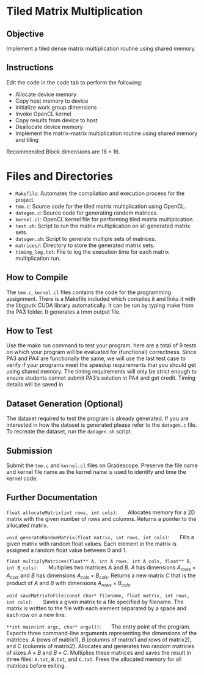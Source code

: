 # Tiled Matrix Multiplication
## Objective
Implement a tiled dense matrix multiplication routine using shared memory.

## Instructions
Edit the code in the code tab to perform the following:

* Allocate device memory
* Copy host memory to device
* Initialize work group dimensions
* Invoke OpenCL kernel
* Copy results from device to host
* Deallocate device memory
* Implement the matrix-matrix multiplication routine using shared memory and tiling

Recommended Block dimensions are $16 \times 16$.

# Files and Directories

* `Makefile`: Automates the compilation and execution process for the project.
* `tmm.c`: Source code for the tiled matrix multiplication using OpenCL.
* `datagen.c`: Source code for generating random matrices.
* `kernel.cl`: OpenCL kernel file for performing tiled matrix multiplication.
* `test.sh`: Script to run the matrix multiplication on all generated matrix sets.
* `datagen.sh`: Script to generate multiple sets of matrices.
* `matrices/`: Directory to store the generated matrix sets.
* `timing_log.txt`: File to log the execution time for each matrix multiplication run.

## How to Compile
The `tmm.c`, `kernel.cl` files contains the code for the programming assignment. There is a Makefile included which compiles it and links it with the libgputk CUDA library automatically. It can be run by typing make from the PA3 folder. It generates a tmm output file.

## How to Test
Use the make run command to test your program. here are a total of 9 tests on which your program will be evaluated for (functional) correctness. Since PA3 and PA4 are functionally the same, we will use the last test case to verify if your programs meet the speedup requirements that you should get using shared memory. The timing requirements will only be strict enough to ensure students cannot submit PA3’s solution in PA4 and get credit. Timing details will be saved in

## Dataset Generation (Optional)
The dataset required to test the program is already generated. If you are interested in how the dataset is generated please refer to the `datagen.c` file. To recreate the dataset, run the `datagen.sh` script.

## Submission
Submit the `tmm.c` and `kernel.cl` files on Gradescope. Preserve the file name and kernel file name as the kernel name is used to identify and time the kernel code.

## Further Documentation
`float allocateMatrix(int rows, int cols)`:
&nbsp;&nbsp;&nbsp;&nbsp;&nbsp;&nbsp;Allocates memory for a 2D matrix with the given number of rows and columns. Returns a pointer to the allocated matrix.

`void generateRandomMatrix(float matrix, int rows, int cols)`:
&nbsp;&nbsp;&nbsp;&nbsp;&nbsp;&nbsp;Fills a given matrix with random float values. Each element in the matrix is assigned a random float value between 0 and 1.

`float multiplyMatrices(float** A, int A_rows, int A_cols, float** B, int B_cols)`:
&nbsp;&nbsp;&nbsp;&nbsp;&nbsp;&nbsp;Multiplies two matrices $A$ and $B$. $A$ has dimensions $A_{rows} \times A_{cols}$ and $B$ has dimensions $A_{cols} \times B_{cols}$. Returns a new matrix $C$ that is the product of $A$ and $B$ with dimensions $A_{rows} \times B_{cols}$.

`void saveMatrixToFile(const char* filename, float matrix, int rows, int cols)`:
&nbsp;&nbsp;&nbsp;&nbsp;&nbsp;&nbsp;Saves a given matrix to a file specified by filename. The matrix is written to the file with each element separated by a space and each row on a new line.

`**int main(int argc, char* argv[])`:
&nbsp;&nbsp;&nbsp;&nbsp;&nbsp;&nbsp;The entry point of the program. Expects three command-line arguments representing the dimensions of the matrices: $A$ (rows of matrix1), $B$ (columns of matrix1 and rows of matrix2), and $C$ (columns of matrix2). Allocates and generates two random matrices of sizes $A \times B$ and $B \times C$. Multiplies these matrices and saves the result in three files: `A.txt`, `B.txt`, and `C.txt`. Frees the allocated memory for all matrices before exiting.

